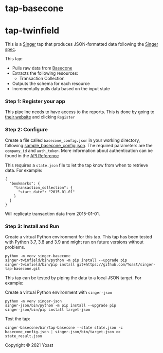 # tap-basecone

# tap-twinfield

This is a [Singer](https://singer.io) tap that produces JSON-formatted data
following the [Singer
spec](https://github.com/singer-io/getting-started/blob/master/SPEC.md).

This tap:

- Pulls raw data from [Basecone](https://developers.basecone.com/ApiReference/General)
- Extracts the following resources:
  - Transaction Collection
- Outputs the schema for each resource
- Incrementally pulls data based on the input state

### Step 1: Register your app

This pipeline needs to have access to the reports. This is done by going to [their website](https://developers.basecone.com/) and clicking `Register`

### Step 2: Configure

Create a file called `basecone_config.json` in your working directory, following [sample_basecone_config.json](sample_basecone_config.json). The required parameters are the `company_id` and `auth_token`. More information about authentication can be found in the [API Reference](https://developers.basecone.com/ApiReference/Authentication)

This requires a `state.json` file to let the tap know from when to retrieve data. For example:
```
{
  "bookmarks": {
    "transaction_collection": {
      "start_date": "2015-01-01"
    }
  }
}
```
Will replicate transaction data from 2015-01-01.

### Step 3: Install and Run

Create a virtual Python environment for this tap. This tap has been tested with Python 3.7, 3.8 and 3.9 and might run on future versions without problems.
```
python -m venv singer-basecone
singer-twinfield/bin/python -m pip install --upgrade pip
singer-twinfield/bin/pip install git+https://github.com/Yoast/singer-tap-basecone.git
```

This tap can be tested by piping the data to a local JSON target. For example:

Create a virtual Python environment with `singer-json`
```
python -m venv singer-json
singer-json/bin/python -m pip install --upgrade pip
singer-json/bin/pip install target-json
```

Test the tap:

```
singer-basecone/bin/tap-basecone --state state.json -c basecone_config.json | singer-json/bin/target-json >> state_result.json
```

Copyright &copy; 2021 Yoast
